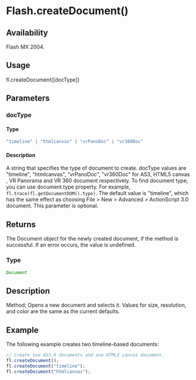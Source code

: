 # Flash.createDocument()

## Availability

Flash MX 2004.

## Usage

fl.createDocument([docType])

## Parameters

### **docType**

#### Type

```typescript
"timeline" | "htmlcanvas" | "vrPanoDoc" | "vr360Doc"
```

#### Description

A string that specifies the type of document to create. docType values are "timeline", "htmlcanvas", "vrPanoDoc", "vr360Doc"  for AS3, HTML5 canvas , VR Panorama and VR 360 document respectively. To find document type, you can use document.type property. For example, ```fl.trace(fl.getDocumentDOM().type)```. The default value is "timeline", which has the same effect as choosing File > New > Advanced > ActionScript 3.0 document. This parameter is optional.

## Returns

The Document object for the newly created document, if the method is successful. If an error occurs, the value is
undefined.

### Type

```typescript
Document
```

## Description

Method; Opens a new document and selects it. Values for size, resolution, and color are the same as the current defaults.

## Example

The following example creates two timeline-based documents:

```javascript
// Create two AS3.0 documents and one HTML5 canvas document.
fl.createDocument();
fl.createDocument("timeline");
fl.createDocument("htmlcanvas");
```
